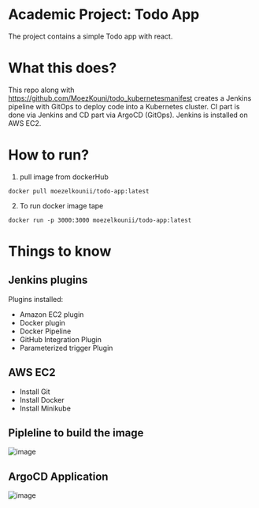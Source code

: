 # Academic Project: Todo App
The project contains a simple Todo app with react.

# What this does?
This repo along with https://github.com/MoezKouni/todo_kubernetesmanifest creates a Jenkins pipeline with GitOps to deploy code into a Kubernetes cluster. CI part is done via Jenkins and CD part via ArgoCD (GitOps).
Jenkins is installed on AWS EC2.

# How to run?
1. pull image from dockerHub
```
docker pull moezelkounii/todo-app:latest
```
2. To run docker image tape 
```
docker run -p 3000:3000 moezelkounii/todo-app:latest
```

# Things to know
## Jenkins plugins
Plugins installed:
* Amazon EC2 plugin
* Docker plugin
* Docker Pipeline
* GitHub Integration Plugin
* Parameterized trigger Plugin
## AWS EC2
* Install Git
* Install Docker
* Install Minikube

## Pipleline to build the image
![image](https://github.com/MoezKouni/todo_app/assets/39159003/4db93bf3-971f-479d-abb4-1b2c26260e3c)

## ArgoCD Application
![image](https://github.com/MoezKouni/todo_app/assets/39159003/25cea5d1-220c-4505-82c5-beb1ca8b294d)
